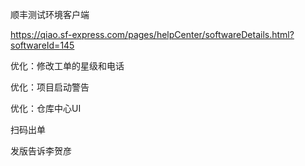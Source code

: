 顺丰测试环境客户端

https://qiao.sf-express.com/pages/helpCenter/softwareDetails.html?softwareId=145







优化：修改工单的星级和电话



优化：项目启动警告

优化：仓库中心UI



扫码出单

发版告诉李贺彦



